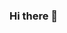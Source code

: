 ### Hi there 👋

<!--
**ashokparitala47/ashokparitala47** is a ✨ _special_ ✨ repository because its `README.md` (this file) appears on your GitHub profile.

Here are some ideas to get you started:

- 🔭 I’m currently working on ...not yet workig, looking up a job
- 🌱 I’m currently learning ...Python with data Analytics and i'm a beginner of pythonn
- 👯 I’m looking to collaborate on ...real time case studies,hackerrank,open challanges,code chef
- 🤔 I’m looking for help with ...job
- 💬 Ask me about ...how are you
- 📫 How to reach me: ...To reach via mail "ashokparitala1998@gmail.com"
- 😄 Pronouns: ...just like ashok
-->
